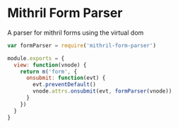 # Mithril Form Parser

A parser for mithril forms using the virtual dom

```javascript
var formParser = require('mithril-form-parser')

module.exports = {
  view: function(vnode) {
    return m('form', {
      onsubmit: function(evt) {
        evt.preventDefault()
        vnode.attrs.onsubmit(evt, formParser(vnode))
      }
    })
  }
}
```
